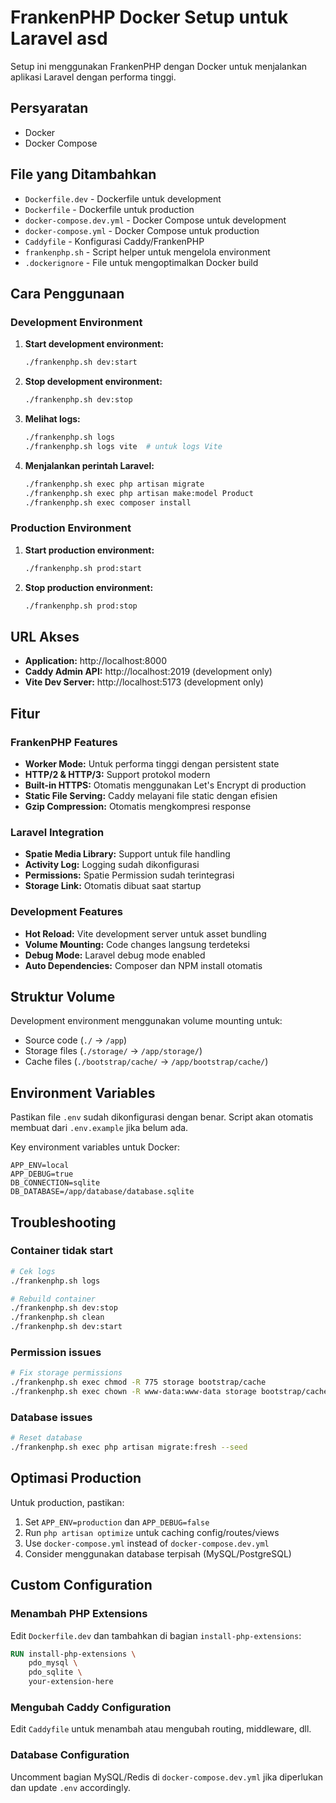 # FrankenPHP Docker Setup untuk Laravel asd

Setup ini menggunakan FrankenPHP dengan Docker untuk menjalankan aplikasi Laravel dengan performa tinggi.

## Persyaratan

- Docker
- Docker Compose

## File yang Ditambahkan

- `Dockerfile.dev` - Dockerfile untuk development
- `Dockerfile` - Dockerfile untuk production
- `docker-compose.dev.yml` - Docker Compose untuk development
- `docker-compose.yml` - Docker Compose untuk production
- `Caddyfile` - Konfigurasi Caddy/FrankenPHP
- `frankenphp.sh` - Script helper untuk mengelola environment
- `.dockerignore` - File untuk mengoptimalkan Docker build

## Cara Penggunaan

### Development Environment

1. **Start development environment:**
   ```bash
   ./frankenphp.sh dev:start
   ```

2. **Stop development environment:**
   ```bash
   ./frankenphp.sh dev:stop
   ```

3. **Melihat logs:**
   ```bash
   ./frankenphp.sh logs
   ./frankenphp.sh logs vite  # untuk logs Vite
   ```

4. **Menjalankan perintah Laravel:**
   ```bash
   ./frankenphp.sh exec php artisan migrate
   ./frankenphp.sh exec php artisan make:model Product
   ./frankenphp.sh exec composer install
   ```

### Production Environment

1. **Start production environment:**
   ```bash
   ./frankenphp.sh prod:start
   ```

2. **Stop production environment:**
   ```bash
   ./frankenphp.sh prod:stop
   ```

## URL Akses

- **Application:** http://localhost:8000
- **Caddy Admin API:** http://localhost:2019 (development only)
- **Vite Dev Server:** http://localhost:5173 (development only)

## Fitur

### FrankenPHP Features
- **Worker Mode:** Untuk performa tinggi dengan persistent state
- **HTTP/2 & HTTP/3:** Support protokol modern
- **Built-in HTTPS:** Otomatis menggunakan Let's Encrypt di production
- **Static File Serving:** Caddy melayani file static dengan efisien
- **Gzip Compression:** Otomatis mengkompresi response

### Laravel Integration
- **Spatie Media Library:** Support untuk file handling
- **Activity Log:** Logging sudah dikonfigurasi
- **Permissions:** Spatie Permission sudah terintegrasi
- **Storage Link:** Otomatis dibuat saat startup

### Development Features
- **Hot Reload:** Vite development server untuk asset bundling
- **Volume Mounting:** Code changes langsung terdeteksi
- **Debug Mode:** Laravel debug mode enabled
- **Auto Dependencies:** Composer dan NPM install otomatis

## Struktur Volume

Development environment menggunakan volume mounting untuk:
- Source code (`./` -> `/app`)
- Storage files (`./storage/` -> `/app/storage/`)
- Cache files (`./bootstrap/cache/` -> `/app/bootstrap/cache/`)

## Environment Variables

Pastikan file `.env` sudah dikonfigurasi dengan benar. Script akan otomatis membuat dari `.env.example` jika belum ada.

Key environment variables untuk Docker:
```env
APP_ENV=local
APP_DEBUG=true
DB_CONNECTION=sqlite
DB_DATABASE=/app/database/database.sqlite
```

## Troubleshooting

### Container tidak start
```bash
# Cek logs
./frankenphp.sh logs

# Rebuild container
./frankenphp.sh dev:stop
./frankenphp.sh clean
./frankenphp.sh dev:start
```

### Permission issues
```bash
# Fix storage permissions
./frankenphp.sh exec chmod -R 775 storage bootstrap/cache
./frankenphp.sh exec chown -R www-data:www-data storage bootstrap/cache
```

### Database issues
```bash
# Reset database
./frankenphp.sh exec php artisan migrate:fresh --seed
```

## Optimasi Production

Untuk production, pastikan:
1. Set `APP_ENV=production` dan `APP_DEBUG=false`
2. Run `php artisan optimize` untuk caching config/routes/views
3. Use `docker-compose.yml` instead of `docker-compose.dev.yml`
4. Consider menggunakan database terpisah (MySQL/PostgreSQL)

## Custom Configuration

### Menambah PHP Extensions
Edit `Dockerfile.dev` dan tambahkan di bagian `install-php-extensions`:
```dockerfile
RUN install-php-extensions \
    pdo_mysql \
    pdo_sqlite \
    your-extension-here
```

### Mengubah Caddy Configuration
Edit `Caddyfile` untuk menambah atau mengubah routing, middleware, dll.

### Database Configuration
Uncomment bagian MySQL/Redis di `docker-compose.dev.yml` jika diperlukan dan update `.env` accordingly.
